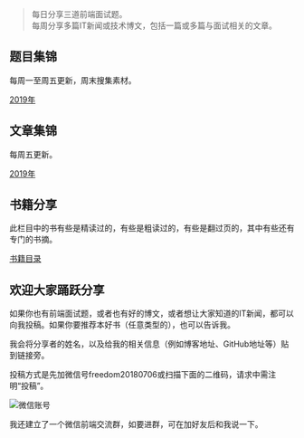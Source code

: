 > 每日分享三道前端面试题。  
> 每周分享多篇IT新闻或技术博文，包括一篇或多篇与面试相关的文章。

## 题目集锦

每周一至周五更新，周末搜集素材。

[2019年](https://github.com/pwstrick/daily/tree/master/interview/2019)


## 文章集锦

每周五更新。

[2019年](https://github.com/pwstrick/daily/tree/master/article/2019)

## 书籍分享

此栏目中的书有些是精读过的，有些是粗读过的，有些是翻过页的，其中有些还有专门的书摘。

[书籍目录]()

## 欢迎大家踊跃分享
如果你也有前端面试题，或者也有好的博文，或者想让大家知道的IT新闻，都可以向我投稿。如果你要推荐本好书（任意类型的），也可以告诉我。

我会将分享者的姓名，以及给我的相关信息（例如博客地址、GitHub地址等）贴到链接旁。

投稿方式是先加微信号freedom20180706或扫描下面的二维码，请求中需注明“投稿”。

![微信账号](https://github.com/pwstrick/daily/raw/master/assets/img/qrcode.jpg)

我还建立了一个微信前端交流群，如要进群，可在加好友后和我说一下。
